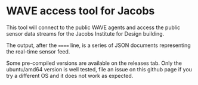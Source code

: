 # WAVE access tool for Jacobs

This tool will connect to the public WAVE agents and access the public sensor data streams
for the Jacobs Institute for Design building.

The output, after the `====` line, is a series of JSON documents representing the
real-time sensor feed.

Some pre-compiled versions are available on the releases tab. Only the ubuntu/amd64 version
is well tested, file an issue on this github page if you try a different OS and it does
not work as expected.
